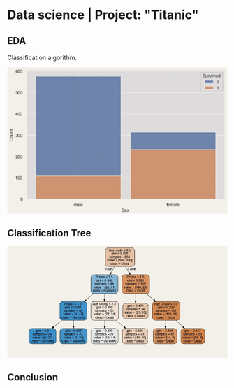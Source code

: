 # Data science | Project: "Titanic"

## EDA
Classification algorithm.

![alt text](https://github.com/Aettio/DS_Project_Titanic/blob/main/Images/Survived.jpg)


## Classification Tree


![alt text](https://github.com/Aettio/DS_Project_Titanic/blob/main/Images/Classification_Tree.jpg)


## Conclusion
